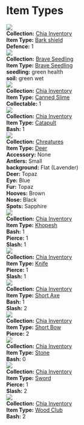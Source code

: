 # Item Types

<div class="item_thumbnail">
<img src="https://jrt5h4wplk72t55jbd2n7nci2newfwc2flog2aevrznwloulhizq.arweave.net/TGfT8s9av6n3qQj037RI00li2Foq3G0AlY5bZbqLOjM"><br/>
<div><strong>Collection:</strong> <a href="https://dexie.space/offers/col16fpva26fhdjp2echs3cr7c30gzl7qe67hu9grtsjcqldz354asjsyzp6wx/xch">Chia Inventory</a></div>
<div><strong>Item Type:</strong> <a href="../90_Barkshield">Bark shield</a></div>
<div><strong>Defence:</strong> 1</div>
</div>
<div class="item_thumbnail">
<img src="https://sy6us4iumbsou3pirpsyws7yjhgjaxhexxqsrsbnpp5hu3z2.arweave.net/lj1JcRRgZOpt6Ivli0v-4ScyQXOS94SjILXv_6em86I"><br/>
<div><strong>Collection:</strong> <a href="https://dexie.space/offers/col1jgw23rce22aucy0vrseqa3dte8sd0924sdjw5xuxzljcnhgr8fpqnjcu7q/xch">Brave Seedling</a></div>
<div><strong>Item Type:</strong> <a href="../90_BraveSeedling">Brave Seedling</a></div>
<div><strong>seedling:</strong> green health</div>
<div><strong>soil:</strong> green wet</div>
</div>
<div class="item_thumbnail">
<img src="https://6qbmrxyu4sbq3yjqr5s23ee7c5aznsjtapicsbg45k6tkmnd.arweave.net/9ALI3xTkgw3hMI9lrZCfF0GWyTMD0CkE-3_Oq9NTGj0"><br/>
<div><strong>Collection:</strong> <a href="https://dexie.space/offers/col16fpva26fhdjp2echs3cr7c30gzl7qe67hu9grtsjcqldz354asjsyzp6wx/xch">Chia Inventory</a></div>
<div><strong>Item Type:</strong> <a href="../90_CannedSlime">Canned Slime</a></div>
<div><strong>Collectable:</strong> 1</div>
</div>
<div class="item_thumbnail">
<img src="https://hvrriudcexen524fhv4iqyqdjryxbjhdyxsiuicknxyuljirma.arweave.net/PWMUUGIlyN7rhT14-iGIDTHFwpOPF5IogSm3xRaURYE"><br/>
<div><strong>Collection:</strong> <a href="https://dexie.space/offers/col16fpva26fhdjp2echs3cr7c30gzl7qe67hu9grtsjcqldz354asjsyzp6wx/xch">Chia Inventory</a></div>
<div><strong>Item Type:</strong> <a href="../90_Catapult">Catapult</a></div>
<div><strong>Bash:</strong> 1</div>
</div>
<div class="item_thumbnail">
<img src="https://3hyv6canzscvnkhafiw5tgzucooeuvdabvrwpgmhs6xgr4m5l4ta.arweave.net/2fFfCA3MhVao4Cot2Zs0E5xKVGANY2eZh5euaPGdXyY"><br/>
<div><strong>Collection:</strong> <a href="https://dexie.space/offers/col1w0h8kkkh37sfvmhqgd4rac0m0llw4mwl69n53033h94fezjp6jaq4pcd3g/xch">Chreatures</a></div>
<div><strong>Item Type:</strong> <a href="../90_Deer">Deer</a></div>
<div><strong>Accessory:</strong> None</div>
<div><strong>Antlers:</strong> Small</div>
<div><strong>background:</strong> Flat (Lavender)</div>
<div><strong>Deer:</strong> Topaz</div>
<div><strong>Eye:</strong> Blue</div>
<div><strong>Fur:</strong> Topaz</div>
<div><strong>Hooves:</strong> Brown</div>
<div><strong>Nose:</strong> Black</div>
<div><strong>Spots:</strong> Sapphire</div>
</div>
<div class="item_thumbnail">
<img src="https://t2yf4yohb5pceiuwgxewvltej6nbyrqd6ywzqsnqzxbhn6k4.arweave.net/nrBeYc-cPX-iIiljXJaq5kT5ocRgP2LZhJsM3CdvlcA"><br/>
<div><strong>Collection:</strong> <a href="https://dexie.space/offers/col16fpva26fhdjp2echs3cr7c30gzl7qe67hu9grtsjcqldz354asjsyzp6wx/xch">Chia Inventory</a></div>
<div><strong>Item Type:</strong> <a href="../90_Khopesh">Khopesh</a></div>
<div><strong>Bash:</strong> 1</div>
<div><strong>Pierce:</strong> 1</div>
<div><strong>Slash:</strong> 1</div>
</div>
<div class="item_thumbnail">
<img src="https://fy6yc6bjxoue2tq3xlyr3bjxyz3dzivvmzrxfrpjr4u64rcu.arweave.net/Lj2BeCm7qE1O__G7rxHYU3xnY8orVmY-3LF6Y8p7kRU"><br/>
<div><strong>Collection:</strong> <a href="https://dexie.space/offers/col16fpva26fhdjp2echs3cr7c30gzl7qe67hu9grtsjcqldz354asjsyzp6wx/xch">Chia Inventory</a></div>
<div><strong>Item Type:</strong> <a href="../90_Knife">Knife</a></div>
<div><strong>Pierce:</strong> 1</div>
<div><strong>Slash:</strong> 1</div>
</div>
<div class="item_thumbnail">
<img src="https://5oblp26gwbmwirl7c4fiqdktnmlctqhezc5yyllsunkhaxa.arweave.net/6-4K368awWW_RFfxcK_iA1TaxYpwOTIu4wtcqN-UcFw"><br/>
<div><strong>Collection:</strong> <a href="https://dexie.space/offers/col16fpva26fhdjp2echs3cr7c30gzl7qe67hu9grtsjcqldz354asjsyzp6wx/xch">Chia Inventory</a></div>
<div><strong>Item Type:</strong> <a href="../90_ShortAxe">Short Axe</a></div>
<div><strong>Bash:</strong> 1</div>
<div><strong>Slash:</strong> 2</div>
</div>
<div class="item_thumbnail">
<img src="https://swgtqqoxqvcvrnpszealwhjdzllsu65noplcvhfzgo2qy2rb65vq.arweave.net/lY04QdeFRVi18skAux0jytcqe61z1iqcuTO1DGoh92s"><br/>
<div><strong>Collection:</strong> <a href="https://dexie.space/offers/col16fpva26fhdjp2echs3cr7c30gzl7qe67hu9grtsjcqldz354asjsyzp6wx/xch">Chia Inventory</a></div>
<div><strong>Item Type:</strong> <a href="../90_ShortBow">Short Bow</a></div>
<div><strong>Pierce:</strong> 2</div>
</div>
<div class="item_thumbnail">
<img src="https://x2t7glnx7evx2igefxycenorvzzebsb5mkm3pxb7tdolsc2r.arweave.net/v_qfzLbf5K3-0gxC3wIjXRrnJAyD1imbfcP5jcuQtR8"><br/>
<div><strong>Collection:</strong> <a href="https://dexie.space/offers/col16fpva26fhdjp2echs3cr7c30gzl7qe67hu9grtsjcqldz354asjsyzp6wx/xch">Chia Inventory</a></div>
<div><strong>Item Type:</strong> <a href="../90_Stone">Stone</a></div>
<div><strong>Bash:</strong> 0</div>
</div>
<div class="item_thumbnail">
<img src="https://c3gipvtflesrwhoyxhzzwjivmyb7ufewfafvxq3ylslycsvcne.arweave.net/FsyH1mVZJRsd2LnzmyUVZgP6FJYoC_1vDeFyXgUqiac"><br/>
<div><strong>Collection:</strong> <a href="https://dexie.space/offers/col16fpva26fhdjp2echs3cr7c30gzl7qe67hu9grtsjcqldz354asjsyzp6wx/xch">Chia Inventory</a></div>
<div><strong>Item Type:</strong> <a href="../90_Sword">Sword</a></div>
<div><strong>Pierce:</strong> 1</div>
<div><strong>Slash:</strong> 2</div>
</div>
<div class="item_thumbnail">
<img src="https://w6pk4njolast4eclvstupewv5llkfp37bgjmzk2u6zz3vaq5pm.arweave.net/t5-6uNS5YJT4QS6ynR5LV6taiv38JksyrVPZzuoIde4"><br/>
<div><strong>Collection:</strong> <a href="https://dexie.space/offers/col16fpva26fhdjp2echs3cr7c30gzl7qe67hu9grtsjcqldz354asjsyzp6wx/xch">Chia Inventory</a></div>
<div><strong>Item Type:</strong> <a href="../90_WoodClub">Wood Club</a></div>
<div><strong>Bash:</strong> 2</div>
</div>

